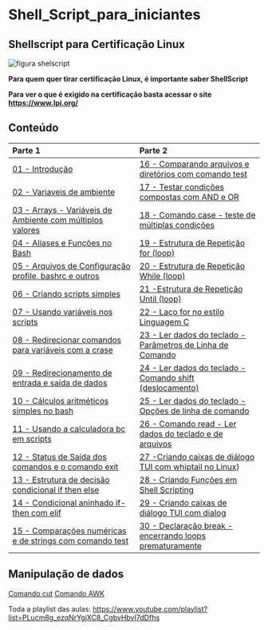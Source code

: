 # Shell_Script_para_iniciantes

## Shellscript para Certificação Linux
![figura shelscript](https://www.lpi.org/sites/default/files/styles/w555/public/LPI-CODE_0.jpg?itok=mLPazE2t "ShellScript")
 

**Para quem quer tirar certificação Linux, é importante saber ShellScript**

**Para ver o que é exigido na certificação basta acessar o site https://www.lpi.org/**

## Conteúdo
|Parte 1|Parte 2|
|:---|:---|
| [01 - Introdução](topicos/introdução.md)|[16 - Comparando arquivos e diretórios com comando test](topicos/CompArqDirTest.md)|
| [02 - Variaveis de ambiente](topicos/Variaveis_de_ambiente.md)|[17 - Testar condições compostas com AND e OR](topicos/TestCondCompAndOr.md)|
| [03 - Arrays - Variáveis de Ambiente com múltiplos valores](topicos/Arrays.md)|[18 - Comando case - teste de múltiplas condições](topicos/ComCaseTestMultiCond.md)|
| [04 - Aliases e Funções no Bash](topicos/Aliases.md)|[19 - Estrutura de Repetição for (loop)](topicos/RepeticaoFor.md)|
| [05 - Arquivos de Configuração profile, bashrc e outros](topicos/arqconfig.md)|[20 - Estrutura de Repetição While (loop)](topicos/RepeticaoWhile.md)|
| [06 - Criando scripts simples ](topicos/comandos_simples.md)|[21 -Estrutura de Repetição Until (loop)](topicos/RepeticaoUntil.md)|
| [07 - Usando variáveis nos scripts](topicos/variaveis_nos_scripts.md)|[22 -  Laço for no estilo Linguagem C](topicos/LacoForEstiloC.md)|
| [08 - Redirecionar comandos para variáveis com a crase](topicos/Redirecionar_comandos.md)|[23 - Ler dados do teclado - Parâmetros de Linha de Comando](topicos/LedadosTeclador.md)|
| [09 - Redirecionamento de entrada e saída de dados](topicos/redirecionamento_entrada.md)|[24 - Ler dados do teclado - Comando shift (deslocamento)](topicos/CoandoShift.md)|
| [10 - Cálculos aritméticos simples no bash](topicos/Calculos.md)|[25 - Ler dados do teclado - Opções de linha de comando](topicos/LerDadosOpDeLinComando.md)|
| [11 - Usando a calculadora bc em scripts](topicos/CalculoBC.md) |[26 - Comando read - Ler dados do teclado e de arquivos](topicos/LerDadosComandoRead.md)|
| [12 - Status de Saída dos comandos e o comando exit](topicos/StatusDeSaida.md)|[27 -Criando caixas de diálogo TUI com whiptail no Linux](topicos/CxDeDialogoTUIcomwhiptail.md))|
| [13 - Estrutura de decisão condicional if then else](topicos/EstrutDecisCondicIfThenElse.md)|[28 - Criando Funções em Shell Scripting](topicos/funcaoShell.md)|
| [14 - Condicional aninhado if-then com elif](topicos/CondicionalIfThenElif.md)|[29 - Criando caixas de diálogo TUI com dialog](topicos/dialog.md)|
| [15 - Comparações numéricas e de strings com comando test](topicos/CompNumStrTest.md)|[30 - Declaração break - encerrando loops prematuramente](topicos/declaracaobreak.md)|

## Manipulação de dados
[Comando cut](topicos/ComandoCut.md)
[Comando AWK](topicos/ComandoAwk.md)

Toda a playlist das aulas:
https://www.youtube.com/playlist?list=PLucm8g_ezqNrYgjXC8_CgbvHbvI7dDfhs
